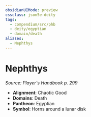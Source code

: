 ```yaml
---
obsidianUIMode: preview
cssclass: json5e-deity
tags:
  - compendium/src/phb
  - deity/egyptian
  - domain/death
aliases:
  - Nephthys
---
```

# Nephthys
*Source: Player's Handbook p. 299* 

- **Alignment**: Chaotic Good
- **Domains**: Death
- **Pantheon**: Egyptian
- **Symbol**: Horns around a lunar disk